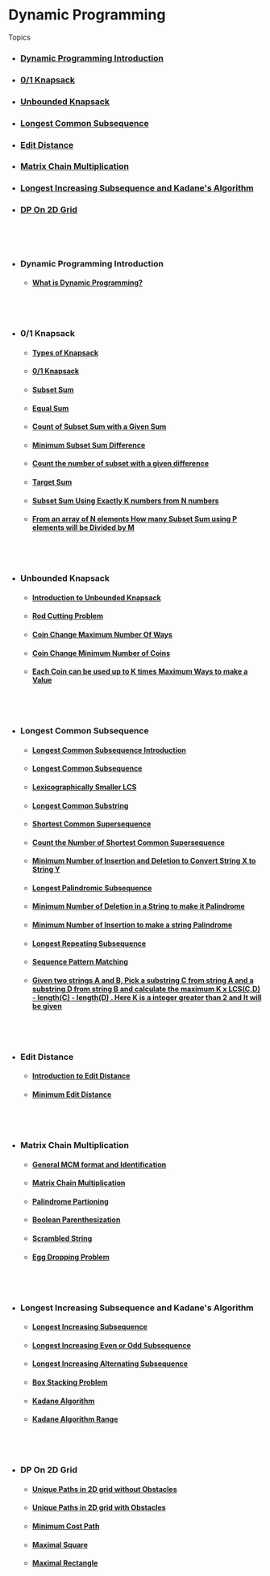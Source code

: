 # Dynamic Programming

Topics

-  <h3> <a href = '#intro'> Dynamic Programming Introduction </a> <h3>
-  <h3> <a href = #ks> 0/1 Knapsack </a> <h3>  
-  <h3> <a href = #uks> Unbounded Knapsack </a> <h3>  
-  <h3> <a href = #lcs> Longest Common Subsequence </a> <h3>  
-  <h3> <a href = #ed> Edit Distance </a> <h3>  
-  <h3> <a href = #mcm> Matrix Chain Multiplication </a> <h3>
-  <h3> <a href = #lis> Longest Increasing Subsequence and Kadane's Algorithm</a> <h3>
-  <h3> <a href = #dpgrid> DP On 2D Grid</a> <h3>

<br><br>
 - ## <h3 id = "intro"> Dynamic Programming Introduction </h3>
   - #### [What is Dynamic Programming?](Concepts/Dynamic%20Programming%20Introduction)


<br><br>
 - ## <h3 id = "ks"> 0/1 Knapsack </h3>
   - #### [Types of Knapsack](Concepts/0-1%20Knapsack%20and%20variations/Types%20of%20Knapsack)
   - #### [0/1 Knapsack](Concepts/0-1%20Knapsack%20and%20variations/0-1%20Knapsack)
   - #### [Subset Sum](Concepts/0-1%20Knapsack%20and%20variations/Subset%20Sum)
   - #### [Equal Sum](Concepts/0-1%20Knapsack%20and%20variations/Equal%20Sum)
   - #### [Count of Subset Sum with a Given Sum](Concepts/0-1%20Knapsack%20and%20variations/Count%20of%20Subset%20Sum%20with%20a%20Given%20Sum)
   - #### [Minimum Subset Sum Difference](Concepts/0-1%20Knapsack%20and%20variations/Minimum%20Subset%20Sum%20Difference)
   - #### [Count the number of subset with a given difference](Concepts/0-1%20Knapsack%20and%20variations/Count%20the%20number%20of%20subset%20with%20a%20given%20difference)
   - #### [Target Sum](Concepts/0-1%20Knapsack%20and%20variations/Target%20Sum)
   - #### [Subset Sum Using Exactly K numbers from N numbers](Concepts/0-1%20Knapsack%20and%20variations/Subset%20Sum%20Using%20Exactly%20K%20numbers%20from%20N%20numbers)
   - #### [From an array of N elements How many Subset Sum using P elements will be Divided by M](Concepts/0-1%20Knapsack%20and%20variations/From%20an%20array%20of%20N%20elements%20How%20many%20subset%20sum%20using%20P%20elements%20will%20be%20divided%20by%20M)


<br><br>
 - ## <h3 id = "uks"> Unbounded Knapsack </h3>
   - #### [Introduction to Unbounded Knapsack](Concepts/Unbounded%20Knapsack/Introduction%20to%20Unbounded%20Knapsack)
   - #### [Rod Cutting Problem](Concepts/Unbounded%20Knapsack/Rod%20Cutting%20Problem)
   - #### [Coin Change Maximum Number Of Ways](Concepts/Unbounded%20Knapsack/Coin%20Change%20Maximum%20Number%20of%20Ways)
   - #### [Coin Change Minimum Number of Coins](Concepts/Unbounded%20Knapsack/Coin%20Change%20Minimum%20Number%20of%20Coins)
   - #### [Each Coin can be used up to K times Maximum Ways to make a Value](Concepts/Unbounded%20Knapsack/Each%20Coin%20can%20be%20used%20up%20to%20K%20times%20Maximum%20Ways%20to%20make%20a%20Value)
   

<br><br>
 - ## <h3 id = "lcs"> Longest Common Subsequence </h3>
   - #### [Longest Common Subsequence Introduction](Concepts/Longest%20Common%20Subsequence%20and%20Variations/Longest%20Common%20Subsequence%20Introduction)
   - #### [Longest Common Subsequence](Concepts/Longest%20Common%20Subsequence%20and%20Variations/Longest%20Common%20Subsequence)
   - #### [Lexicographically Smaller LCS](Concepts/Longest%20Common%20Subsequence%20and%20Variations/Lexicographically%20Smaller%20LCS)
   - #### [Longest Common Substring](Concepts/Longest%20Common%20Subsequence%20and%20Variations/Longest%20Common%20Substring)
   - #### [Shortest Common Supersequence](Concepts/Longest%20Common%20Subsequence%20and%20Variations/Shortest%20Common%20Supersequence)
   - #### [Count the Number of Shortest Common Supersequence](Concepts/Longest%20Common%20Subsequence%20and%20Variations/Count%20the%20Number%20of%20Shortest%20Common%20Supersequence)
   - #### [Minimum Number of Insertion and Deletion to Convert String X to String Y](Concepts/Longest%20Common%20Subsequence%20and%20Variations/Minimum%20Number%20of%20Insertion%20and%20Deletion%20to%20Convert%20String%20X%20to%20String%20Y)
   - #### [Longest Palindromic Subsequence](Concepts/Longest%20Common%20Subsequence%20and%20Variations/Longest%20Palindromic%20Subsequence)
   - #### [Minimum Number of Deletion in a String to make it Palindrome](Concepts/Longest%20Common%20Subsequence%20and%20Variations/Minimum%20Number%20of%20Deletion%20in%20a%20String%20to%20make%20it%20Palindrome)
   - #### [Minimum Number of Insertion to make a string Palindrome](Concepts/Longest%20Common%20Subsequence%20and%20Variations/Minimum%20Number%20of%20Insertion%20to%20make%20a%20string%20Palindrome)
   - #### [Longest Repeating Subsequence](Concepts/Longest%20Common%20Subsequence%20and%20Variations/Longest%20Repeating%20Subsequence)
   - #### [Sequence Pattern Matching](Concepts/Longest%20Common%20Subsequence%20and%20Variations/Sequence%20Pattern%20Matching)
   - #### [Given two strings A and B, Pick a substring C from string A and a substring D from string B and calculate the maximum K x LCS(C,D) - length(C) - length(D) . Here K is a integer greater than 2 and It will be given](Concepts/Longest%20Common%20Subsequence%20and%20Variations/Given%20two%20strings%20A%20and%20B,%20Pick%20a%20substring%20C%20from%20string%20A%20and%20a%20substring%20D%20from%20string%20B%20and%20calculate%20the%20maximum%20K%20x%20LCS(C,D)%20-%20length(C)%20-%20length(D)%20.%20Here%20K%20is%20a%20integer%20greater%20than%202%20and%20It%20will%20be%20given)

   <br><br>
 - ## <h3 id = "ed"> Edit Distance </h3>
   - #### [Introduction to Edit Distance](Concepts/Edit%20Distance/Introduction%20to%20Edit%20Distance)
   - #### [Minimum Edit Distance](Concepts/Edit%20Distance/Minimum%20Edit%20Distance)

   <br><br>
 - ## <h3 id = "mcm"> Matrix Chain Multiplication </h3>
   - #### [General MCM format and Identification](Concepts/Matrix%20Chain%20Multiplication%20and%20Variations/General%20MCM%20format%20and%20Identification)
   - #### [Matrix Chain Multiplication](Concepts/Matrix%20Chain%20Multiplication%20and%20Variations/Matrix%20Chain%20Multiplication)
   - #### [Palindrome Partioning](Concepts/Matrix%20Chain%20Multiplication%20and%20Variations/Palindrome%20Partioning)
   - #### [Boolean Parenthesization](Concepts/Matrix%20Chain%20Multiplication%20and%20Variations/Boolean%20Parenthesization)
   - #### [Scrambled String](Concepts/Matrix%20Chain%20Multiplication%20and%20Variations/Scrambled%20String)
   - #### [Egg Dropping Problem](Concepts/Matrix%20Chain%20Multiplication%20and%20Variations/Egg%20Dropping%20Problem)
  
<br><br>
 - ## <h3 id = "lis"> Longest Increasing Subsequence and Kadane's Algorithm </h3>
   - #### [Longest Increasing Subsequence](Concepts/Longest%20Increasing%20Subsequence%20and%20Kadane%20Algorithm/Longest%20Increasing%20Subsequence)
   - #### [Longest Increasing Even or Odd Subsequence](Concepts/Longest%20Increasing%20Subsequence%20and%20Kadane%20Algorithm/Longest%20Increasing%20Even%20or%20Odd%20Subsequence)
   - #### [Longest Increasing Alternating Subsequence](Concepts/Longest%20Increasing%20Subsequence%20and%20Kadane%20Algorithm/Longest%20Increasing%20Alternating%20Subsequence)
   - #### [Box Stacking Problem](Concepts/Longest%20Increasing%20Subsequence%20and%20Kadane%20Algorithm/Box%20Stacking%20Problem)
   - #### [Kadane Algorithm](Concepts/Longest%20Increasing%20Subsequence%20and%20Kadane%20Algorithm/Kadane%20Algorithm)
   - #### [Kadane Algorithm Range](Concepts/Longest%20Increasing%20Subsequence%20and%20Kadane%20Algorithm/Kadane%20Algorithm%20Range)

   
   <br><br>
- ## <h3 id = "dpgrid">DP On 2D Grid</h3>
   - #### [Unique Paths in 2D grid without Obstacles](Concepts/DP%20On%202D%20Grid/Unique%20Paths%20in%20a%202D%20grid%20Without%20Obstacles)
   - #### [Unique Paths in 2D grid with Obstacles](Concepts/DP%20On%202D%20Grid/Unique%20Paths%20in%20a%202D%20grid%20With%20Obstacles)
   - #### [Minimum Cost Path](Concepts/DP%20On%202D%20Grid/Minimum%20Cost%20Path)
   - #### [Maximal Square](Concepts/DP%20On%202D%20Grid/Maximal%20Square)
   - #### [Maximal Rectangle](Concepts/DP%20On%202D%20Grid/Maximal%20Rectangle)
   

   




   
